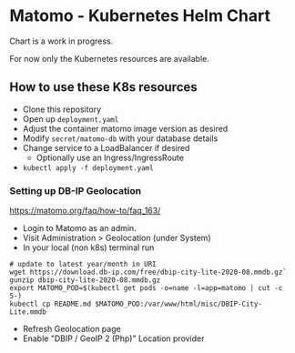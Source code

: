 # Matomo - Kubernetes Helm Chart

Chart is a work in progress.

For now only the Kubernetes resources are available.

## How to use these K8s resources
- Clone this repository
- Open up `deployment.yaml`
- Adjust the container matomo image version as desired
- Modify `secret/matomo-db` with your database details
- Change service to a LoadBalancer if desired
  - Optionally use an Ingress/IngressRoute
- `kubectl apply -f deployment.yaml`

### Setting up DB-IP Geolocation
https://matomo.org/faq/how-to/faq_163/
- Login to Matomo as an admin. 
- Visit Administration > Geolocation (under System)
- In your local (non k8s) terminal run
```
# update to latest year/month in URI
wget https://download.db-ip.com/free/dbip-city-lite-2020-08.mmdb.gz`
gunzip dbip-city-lite-2020-08.mmdb.gz
export MATOMO_POD=$(kubectl get pods -o=name -l=app=matomo | cut -c 5-)
kubectl cp README.md $MATOMO_POD:/var/www/html/misc/DBIP-City-Lite.mmdb
```
- Refresh Geolocation page
- Enable "DBIP / GeoIP 2 (Php)" Location provider
